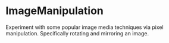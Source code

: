# ImageManipulation
Experiment with some popular image media techniques via pixel manipulation. Specifically rotating and mirroring an image.
